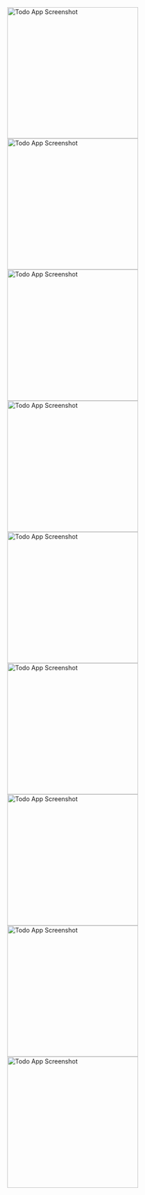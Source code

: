 <img src="assets/ScreenShots/1.jpeg" alt="Todo App Screenshot" width="300">
<img src="assets/ScreenShots/2.jpeg" alt="Todo App Screenshot" width="300">
<img src="assets/ScreenShots/3.jpeg" alt="Todo App Screenshot" width="300">
<img src="assets/ScreenShots/4.jpeg" alt="Todo App Screenshot" width="300">
<img src="assets/ScreenShots/5.jpeg" alt="Todo App Screenshot" width="300">
<img src="assets/ScreenShots/6.jpeg" alt="Todo App Screenshot" width="300">
<img src="assets/ScreenShots/7.jpeg" alt="Todo App Screenshot" width="300">
<img src="assets/ScreenShots/8.jpeg" alt="Todo App Screenshot" width="300">
<img src="assets/ScreenShots/9.jpeg" alt="Todo App Screenshot" width="300">
